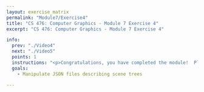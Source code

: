 ```yaml
---
layout: exercise_matrix
permalink: "Module7/Exercise4"
title: "CS 476: Computer Graphics - Module 7 Exercise 4"
excerpt: "CS 476: Computer Graphics - Module 7 Exercise 4"

info:
  prev: "./Video4"
  next: "./Video5"
  points: 1
  instructions: "<p>Congratulations, you have completed the module!  Please study <a href = \"http://www.ctralie.com/Teaching/CS476_F2019/Assignments/Mini2_SceneGraphs/index.html#syntax\">the JSON syntax for 3D scene trees</a>, and we will do this exercise together in class on Wednesday</p>"
  goals:
    - Manipulate JSON files describing scene trees
    
---
```

